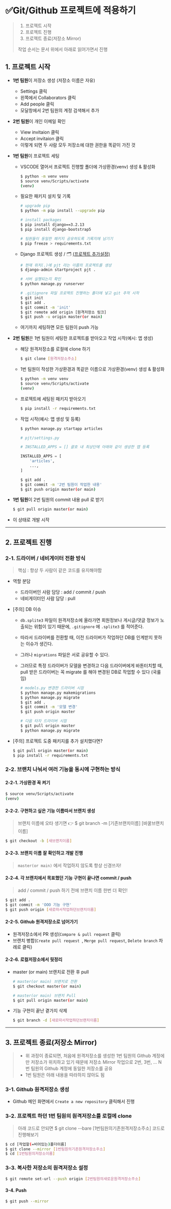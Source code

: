 # ✅Git/Github 프로젝트에 적용하기

> 1. 프로젝트 시작
> 2. 프로젝트 진행
> 3. 프로젝트 종료(저장소 Mirror)
>
> 
>
> 작업 순서는 문서 위에서 아래로 읽어가면서 진행



## 1. 프로젝트 시작

- **1번 팀원**이 저장소 생성 (저장소 이름은 자유)
  
  - Settings 클릭
  - 왼쪽에서 Collaborators 클릭
  - Add people 클릭
  - 모달창에서 2번 팀원의 계정 검색해서 추가
  
- **2번 팀원**이 개인 이메일 확인
  
  - View invitaion 클릭
  - Accept invitaion 클릭
  - 이렇게 되면 두 사람 모두 저장소에 대한 권한을 똑같이 가진 것
  
- **1번 팀원**이 프로젝트 세팅
  
  - VSCODE 열어서 프로젝트 진행할 폴더에 가상환경(venv) 생성 & 활성화
  
    ```bash
    $ python -m venv venv
    $ source venv/Scripts/activate
    (venv)
    ```
  
  - 필요한 패키지 설치 및 기록
  
    ```bash
    # upgrade pip
    $ python -m pip install --upgrade pip
    
    # install packages 
    $ pip install django==3.2.13
    $ pip install django-bootstrap5
    
    # 팀원들이 동일한 패키지 공유하도록 기록지에 남기기
    $ pip freeze > requirements.txt
    ```
  
  - Django 프로젝트 생성 / 🗂️ [(프로젝트 추가설정)](https://github.com/code-sum/TIL/blob/master/notes/dj_modelform2.md)
  
    ```bash
    # 현재 위치(.)에 pjt 라는 이름의 프로젝트를 생성
    $ django-admin startproject pjt .
    
    # 서버 실행되는지 확인
    $ python manage.py runserver
    
    # .gitignore 파일 프로젝트 진행하는 폴더에 넣고 git 추적 시작
    $ git init
    $ git add .
    $ git commit -m 'init'
    $ git remote add origin [원격저장소 링크]
    $ git push -u origin master(or main)
    ```
  
  - 여기까지 세팅하면 모든 팀원이 push 가능
  
- **2번 팀원**은 1번 팀원이 세팅한 프로젝트를 받아오고 작업 시작(예시: 앱 생성)

  - 해당 원격저장소를 로컬에 clone 하기

    ```bash
    $ git clone [원격저장소주소]
    ```

  - 1번 팀원이 작성한 가상환경과 똑같은 이름으로 가상환경(venv) 생성 & 활성화

    ```bash
    $ python -m venv venv
    $ source venv/Scripts/activate
    (venv)
    ```

  - 프로젝트에 세팅된 패키지 받아오기

    ```bash
    $ pip install -r requirements.txt
    ```

  - 작업 시작(예시: 앱 생성 및 등록)

    ```bash
    $ python manage.py startapp articles
    ```

    ```python
    # pjt/settings.py
    
    # INSTALLED_APPS = [] 괄호 내 최상단에 아래와 같이 생성한 앱 등록
    
    INSTALLED_APPS = [
        'articles',
        ...,
    ]
    ```

    ```bash
    $ git add .
    $ git commit -m '2번 팀원이 작업한 내용'
    $ git push origin master(or main)
    ```

- **1번 팀원**이 2번 팀원의 commit 내용 pull 로 받기

  ```bash
  $ git pull origin master(or main)
  ```

- 이 상태로 개발 시작



---



## 2. 프로젝트 진행

### 2-1. 드라이버 / 네비게이터 전환 방식

> 핵심 : 항상 두 사람이 같은 코드를 유지해야함

- 역할 분담

  - 드라이버인 사람 담당 : add / commit / push
  - 네비게이터인 사람 담당 : pull

- [주의] DB 이슈

  - `db.splite3` 파일이 원격저장소에 올라가면 회원정보나 게시글/댓글 정보가 노출되는 위험이 있기 때문에, `.gitignore` 에 `.splite3` 를 적어준다.

  - 따라서 드라이버를 전환할 때, 이전 드라이버가 작업하던 DB를 인계받지 못하는 이슈가 생긴다.

  - 그러나 `migrations` 파일은 서로 공유할 수 있다.

  - 그러므로 특정 드라이버가 모델을 변경하고 다음 드라이버에게 바톤터치할 때, pull 받은 드라이버는 꼭 migrate 를 해야 변경된 DB로 작업할 수 있다 (국룰임)

    ```bash
    # models.py 변경한 드라이버 시점
    $ python manage.py makemigrations
    $ python manage.py migrate
    $ git add .
    $ git commit -m '모델 변경'
    $ git push origin master
    
    # 다음 타자 드라이버 시점
    $ git pull origin master
    $ python manage.py migrate
    ```

- [주의] 프로젝트 도중 패키지를 추가 설치했다면?

  ```bash
  $ git pull origin master(or main)
  $ pip install -r requirements.txt
  ```

### 2-2. 브랜치 나눠서 여러 기능을 동시에 구현하는 방식

#### 2-2-1. 가상환경 꼭 켜기

```bash
$ source venv/Scripts/activate
(venv)
```

#### 2-2-2. 구현하고 싶은 기능 이름따서 브랜치 생성

> 브랜치 이름에 오타 생기면 👉 $ git branch -m [기존브랜치이름] [바꿀브랜치이름]

```bash
$ git checkout -b [새브랜치이름]
```

#### 2-2-3. 브랜치 이름 잘 확인하고 개발 진행

>  `master(or main)` 에서 작업하지 않도록 항상 신경쓰자! 

#### 2-2-4. 각 브랜치에서 목표했던 기능 구현이 끝나면 commit / push

> add / commit / push 하기 전에 브랜치 이름 한번 더 확인!

```bash
$ git add .
$ git commit -m 'OOO 기능 구현'
$ git push origin [새로따서작업하던브랜치이름]
```

#### 2-2-5. Github 원격저장소로 넘어가기

- 원격저장소에서 PR 생성(`Compare & pull request` 클릭)
- 브랜치 병합(`Create pull request `, `Merge pull request`, `Delete branch` 차례로 클릭)

#### 2-2-6. 로컬저장소에서 뒷정리

- master (or main) 브랜치로 전환 후 pull

  ```bash
  # master(or main) 브랜치로 전환
  $ git checkout master(or main)
  
  # master(or main) 브랜치 Pull
  $ git pull origin master(or main)
  ```

- 기능 구현이 끝난 곁가지 삭제

  ```bash
  $ git branch -d [새로따서작업하던브랜치이름]
  ```



---



## 3. 프로젝트 종료(저장소 Mirror)

>  - 위 과정이 종료되면, 처음에 원격저장소를 생성한 1번 팀원의 Github 계정에만 저장소가 위치하고 있기 때문에 저장소 Mirror 작업으로 2번, 3번, ... N번 팀원의 Github 계정에 동일한 저장소를 공유
>  - 1번 팀원은 아래 내용을 따라하지 않아도 됨

### 3-1. Github 원격저장소 생성

- Github 메인 화면에서 `Create a new repository` 클릭해서 진행

### 3-2. 프로젝트 하던 1번 팀원의 원격저장소를 로컬에 clone

> 아래 코드로 안되면 $ git clone --bare [1번팀원의기존원격저장소주소] 코드로 진행해보기

```bash
$ cd [작업할(=비어있는)폴더이름]
$ git clone --mirror [1번팀원의기존원격저장소주소]
$ cd [1번팀원의저장소이름]
```

### 3-3. 복사한 저장소의 원격저장소 설정

```bash
$ git remote set-url --push origin [2번팀원의새로운원격저장소주소]
```

#### 3-4. Push 

```bash
$ git push --mirror
```
